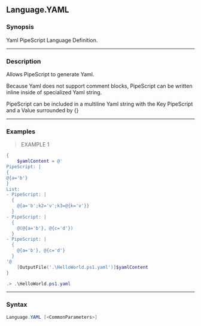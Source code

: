 Language.YAML
-------------

### Synopsis
Yaml PipeScript Language Definition.

---

### Description

Allows PipeScript to generate Yaml.

Because Yaml does not support comment blocks, PipeScript can be written inline inside of specialized Yaml string.

PipeScript can be included in a multiline Yaml string with the Key PipeScript and a Value surrounded by {}

---

### Examples
> EXAMPLE 1

```PowerShell
{
    $yamlContent = @'
PipeScript: |
{
@{a='b'}
}
List:
- PipeScript: |
  {
    @{a='b';k2='v';k3=@{k='v'}}
  }
- PipeScript: |
  {
    @(@{a='b'}, @{c='d'})
  }      
- PipeScript: |
  {
    @{a='b'}, @{c='d'}
  }
'@
    [OutputFile('.\HelloWorld.ps1.yaml')]$yamlContent
}

.> .\HelloWorld.ps1.yaml
```

---

### Syntax
```PowerShell
Language.YAML [<CommonParameters>]
```

